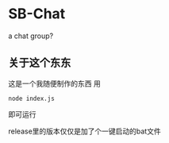 # SB-Chat
a chat group?
## 关于这个东东
这是一个我随便制作的东西
用
```
node index.js
```
即可运行

release里的版本仅仅是加了个一键启动的bat文件
